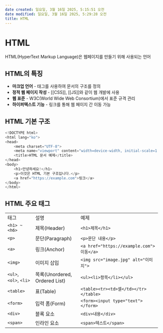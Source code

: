 ```yaml
---
date created: 일요일, 3월 16일 2025, 5:15:51 오전
date modified: 일요일, 3월 16일 2025, 5:29:28 오전
title: HTML
---
```


# HTML

HTML(HyperText Markup Language)은 웹페이지를 만들기 위해 사용되는 언어

## HTML의 특징

- **마크업 언어** - 태그를 사용하여 문서의 구조를 정의
- **정적 웹 페이지 작성** - [[CSS]], [[JS]]와 같이 웹 개발에 사용
- **웹 표준** - W3C(World Wide Web Consortium)에서 표준 규격 관리
- **하이퍼텍스트 기능** - 링크를 통해 웹 페이지 간 이동 가능

## HTML 기본 구조

```js
<!DOCTYPE html>
<html lang="ko">
<head>
    <meta charset="UTF-8">
    <meta name="viewport" content="width=device-width, initial-scale=1.0">
    <title>HTML 문서 예제</title>
</head>
<body>
    <h1>안녕하세요!</h1>
    <p>이것은 HTML 기본 구조입니다.</p>
    <a href="https://example.com">링크</a>
</body>
</html>
```

## HTML 주요 태그

|                        |                             |                                        |
| ---------------------- | --------------------------- | -------------------------------------- |
| 태그                     | 설명                          | 예제                                     |
| `<h1> ~ <h6>`          | 제목(Header)                  | `<h1>제목</h1>`                          |
| `<p>`                  | 문단(Paragraph)               | `<p>문단 내용</p>`                         |
| `<a>`                  | 링크(Anchor)                  | `<a href="https://example.com">이동</a>` |
| `<img>`                | 이미지 삽입                      | `<img src="image.jpg" alt="이미지">`      |
| `<ul>`, `<ol>`, `<li>` | 목록(Unordered, Ordered List) | `<ul><li>항목</li></ul>`                 |
| `<table>`              | 표(Table)                    | `<table><tr><td>셀</td></tr></table>`   |
| `<form>`               | 입력 폼(Form)                  | `<form><input type="text"></form>`     |
| `<div>`                | 블록 요소                       | `<div>내용</div>`                        |
| `<span>`               | 인라인 요소                      | `<span>텍스트</span>`                     |
